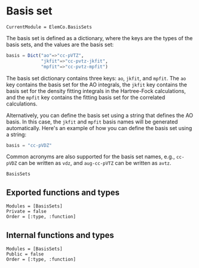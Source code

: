 # Basis set

```@meta
CurrentModule = ElemCo.BasisSets
```

The basis set is defined as a dictionary, where the keys are
the types of the basis sets, and the values are the basis set:

```julia
basis = Dict("ao"=>"cc-pVTZ",
             "jkfit"=>"cc-pvtz-jkfit",
             "mpfit"=>"cc-pvtz-mpfit")
```

The basis set dictionary contains three keys: `ao`, `jkfit`, and
`mpfit`. The `ao` key contains the basis set for the AO integrals, the
`jkfit` key contains the basis set for the density fitting integrals in the Hartree-Fock calculations,
and the `mpfit` key contains the fitting basis set for the correlated calculations.

Alternatively, you can define the basis set using a string that defines the AO basis. In this case, the `jkfit` and `mpfit` basis names will be generated automatically. Here's an example of how you can define the basis set using a string:

```julia
basis = "cc-pVDZ"
```

Common acronyms are also supported for the basis set names, e.g., `cc-pVDZ` can be written as `vdz`, and
`aug-cc-pVTZ` can be written as `avtz`.

```@docs
BasisSets
```

## Exported functions and types

```@autodocs
Modules = [BasisSets]
Private = false
Order = [:type, :function]
```

## Internal functions and types

```@autodocs
Modules = [BasisSets]
Public = false
Order = [:type, :function]
```
